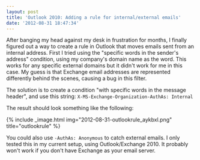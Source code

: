```yaml
---
layout: post
title: 'Outlook 2010: Adding a rule for internal/external emails'
date: '2012-08-31 18:47:34'
---
```



After banging my head against my desk in frustration for months, I finally figured out a way to create a rule in Outlook that moves emails sent from an internal address. First I tried using the "specific words in the sender's address" condition, using my company's domain name as the word. This works for any specific external domains but it didn't work for me in this case. My guess is that Exchange email addresses are represented differently behind the scenes, causing a bug in this filter.

The solution is to create a condition "with specific words in the message header", and use this string: `X-MS-Exchange-Organization-AuthAs: Internal`

The result should look something like the following:

{% include _image.html img="2012-08-31-outlookrule_aykbxl.png" title="outlookrule"  %}

You could also use `-AuthAs: Anonymous` to catch external emails. I only tested this in my current setup, using Outlook/Exchange 2010. It probably won't work if you don't have Exchange as your email server.

